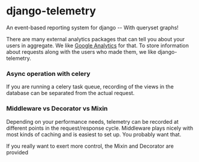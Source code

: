 django-telemetry
================

An event-based reporting system for django -- With queryset graphs!

There are many external analytics packages that can tell you about your users in aggregate.  We like [Google Analytics](http://google.com/analytics) for that.  To store information about requests along with the users who made them, we like django-telemetry.

### Async operation with celery

If you are running a celery task queue, recording of the views in the database can be separated from the actual request.

### Middleware vs Decorator vs Mixin

Depending on your performance needs, telemetry can be recorded at different points in the request/response cycle.  Middleware plays nicely with most kinds of caching and is easiest to set up.  You probably want that.

If you really want to exert more control, the Mixin and Decorator are provided
